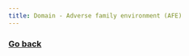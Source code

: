 ```yaml
---
title: Domain - Adverse family environment (AFE)
---
```

### [Go back](https://shabeer-syed.github.io/ACEs/)


